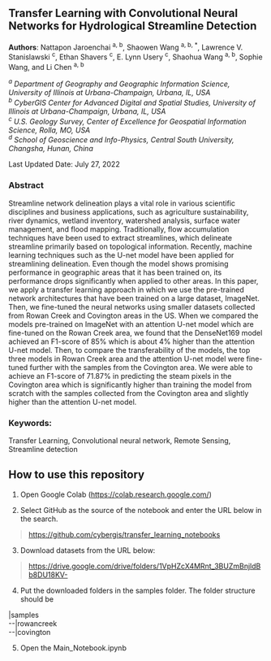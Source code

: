 ## Transfer Learning with Convolutional Neural Networks for Hydrological Streamline Detection

**Authors**: Nattapon Jaroenchai <sup>a, b</sup>, Shaowen Wang <sup>a, b, *</sup>, Lawrence V. Stanislawski <sup>c</sup>, Ethan Shavers <sup>c</sup>, E. Lynn Usery <sup>c</sup>, Shaohua Wang <sup>a, b</sup>, Sophie Wang, and Li Chen <sup>a, b</sup>  

*<sup>a</sup> Department of Geography and Geographic Information Science, University of Illinois at Urbana-Champaign, Urbana, IL, USA*  
*<sup>b</sup> CyberGIS Center for Advanced Digital and Spatial Studies, University of Illinois at Urbana-Champaign, Urbana, IL, USA*  
*<sup>c</sup> U.S. Geology Survey, Center of Excellence for Geospatial Information Science, Rolla, MO, USA*  
*<sup>d</sup> School of Geoscience and Info-Physics, Central South University, Changsha, Hunan, China*  

Last Updated Date: July 27, 2022

### Abstract 

Streamline network delineation plays a vital role in various scientific disciplines and business applications, such as agriculture sustainability, river dynamics, wetland inventory, watershed analysis, surface water management, and flood mapping. Traditionally, flow accumulation techniques have been used to extract streamlines, which delineate streamline primarily based on topological information. Recently, machine learning techniques such as the U-net model have been applied for streamlining delineation. Even though the model shows promising performance in geographic areas that it has been trained on, its performance drops significantly when applied to other areas. In this paper, we apply a transfer learning approach in which we use the pre-trained network architectures that have been trained on a large dataset, ImageNet. Then, we fine-tuned the neural networks using smaller datasets collected from Rowan Creek and Covington areas in the US. When we compared the models pre-trained on ImageNet with an attention U-net model which are fine-tuned on the Rowan Creek area, we found that the DenseNet169 model achieved an F1-score of 85% which is about 4% higher than the attention U-net model. Then, to compare the transferability of the models, the top three models in Rowan Creek area and the attention U-net model were fine-tuned further with the samples from the Covington area. We were able to achieve an F1-score of 71.87% in predicting the steam pixels in the Covington area which is significantly higher than training the model from scratch with the samples collected from the Covington area and slightly higher than the attention U-net model.

### Keywords: 

Transfer Learning, Convolutional neural network, Remote Sensing, Streamline detection

## How to use this repository

1. Open Google Colab (https://colab.research.google.com/)

2. Select GitHub as the source of the notebook and enter the URL below in the search. 

> https://github.com/cybergis/transfer_learning_notebooks

3. Download datasets from the URL below:

> https://drive.google.com/drive/folders/1VpHZcX4MRnt_3BUZmBnjldBb8DU18KV-

4. Put the downloaded folders in the samples folder. The folder structure should be 

|samples  
    --|rowancreek  
    --|covington   

5. Open the Main_Notebook.ipynb 


